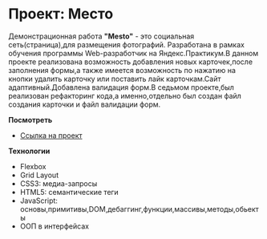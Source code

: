 # Проект: Место


Демонстрационная работа **"Mesto"** - это социальная сеть(страница),для размещения фотографий.
Разработана в рамках обучения программы Web-разработчик на Яндекс.Практикум.В данном проекте реализована возможность добавления новых карточек,после заполнения формы,а также имеется возможность по нажатию на кнопки удалить карточку или поставить лайк карточкам.Сайт адаптивный.Добавлена валидация форм.В седьмом проекте,был реализован рефакторинг кода,а именно,отдельно был создан файл создания карточки и файл валидации форм.

**Посмотреть**

* [Ссылка на проект](https://20maribel22.github.io/mesto/)

**Технологии**

* Flexbox
* Grid Layout
* CSS3: медиа-запросы
* HTML5: семантические теги
* JavaScript: основы,примитивы,DOM,дебаггинг,функции,массивы,методы,обьекты
* ООП в интерфейсах
